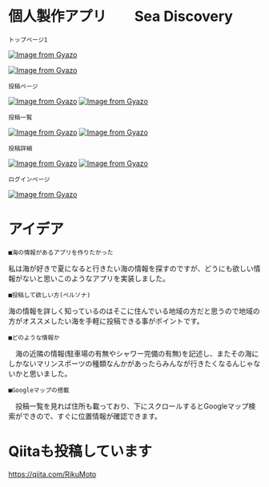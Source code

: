 # 個人製作アプリ　　Sea Discovery
```トップページ1```

[![Image from Gyazo](https://i.gyazo.com/a69b4ce34c49b91a65c0da3b05468873.jpg)](https://gyazo.com/a69b4ce34c49b91a65c0da3b05468873)

[![Image from Gyazo](https://i.gyazo.com/50009bc27376d6eecf7652865fcb7be2.jpg)](https://gyazo.com/50009bc27376d6eecf7652865fcb7be2)

```投稿ページ```

[![Image from Gyazo](https://i.gyazo.com/cdad610339f2a2dc8e26061454c144fd.png)](https://gyazo.com/cdad610339f2a2dc8e26061454c144fd)
[![Image from Gyazo](https://i.gyazo.com/fcda6c3e54014f5d65ea122b8b48580e.png)](https://gyazo.com/fcda6c3e54014f5d65ea122b8b48580e)

```投稿一覧```

[![Image from Gyazo](https://i.gyazo.com/4b174a15a6269bc0a0be151381211390.jpg)](https://gyazo.com/4b174a15a6269bc0a0be151381211390)
[![Image from Gyazo](https://i.gyazo.com/fee06bd64c7c9994952d38f6b3206200.jpg)](https://gyazo.com/fee06bd64c7c9994952d38f6b3206200)

```投稿詳細```

[![Image from Gyazo](https://i.gyazo.com/6d5f26ac23b790612de37a88f7afd956.jpg)](https://gyazo.com/6d5f26ac23b790612de37a88f7afd956)
[![Image from Gyazo](https://i.gyazo.com/a825420ac6667c1018cbc3bf8b279c77.jpg)](https://gyazo.com/a825420ac6667c1018cbc3bf8b279c77)

```ログインページ```

[![Image from Gyazo](https://i.gyazo.com/b070756622ef3d396b9892be158c00f5.jpg)](https://gyazo.com/b070756622ef3d396b9892be158c00f5)


# アイデア
```■海の情報があるアプリを作りたかった```

  私は海が好きで夏になると行きたい海の情報を探すのですが、どうにも欲しい情報がないと思いこのようなアプリを実装しました。

```■投稿して欲しい方(ペルソナ)```

  海の情報を詳しく知っているのはそこに住んでいる地域の方だと思うので地域の方がオススメしたい海を手軽に投稿できる事がポイントです。

```■どのような情報か```

　海の近隣の情報(駐車場の有無やシャワー完備の有無)を記述し、またその海にしかないマリンスポーツの種類なんかがあったらみんなが行きたくなるんじゃないかと思いました。

```■Googleマップの搭載```

　投稿一覧を見れば住所も載っており、下にスクロールするとGoogleマップ検索ができので、すぐに位置情報が確認できます。
 
# Qiitaも投稿しています
  https://qiita.com/RikuMoto
 
  
  
